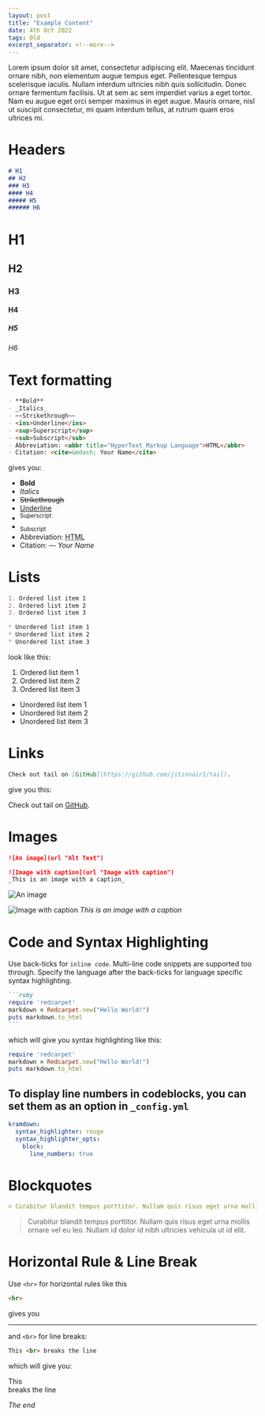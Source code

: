 ```yaml
---
layout: post
title: "Example Content"
date: 4th Oct 2022
tags: Old
excerpt_separator: <!--more-->
---
```


Lorem ipsum dolor sit amet, consectetur adipiscing elit. Maecenas tincidunt ornare nibh, non elementum augue tempus eget. Pellentesque tempus scelerisque iaculis.<!--more--> Nullam interdum ultricies nibh quis sollicitudin. Donec ornare fermentum facilisis. Ut at sem ac sem imperdiet varius a eget tortor. Nam eu augue eget orci semper maximus in eget augue. Mauris ornare, nisl ut suscipit consectetur, mi quam interdum tellus, at rutrum quam eros ultrices mi.

# Headers
```markdown
# H1
## H2
### H3
#### H4
##### H5
###### H6
```

# H1
## H2
### H3
#### H4
##### H5
###### H6

# Text formatting
```markdown
- **Bold**
- _Italics_
- ~~Strikethrough~~
- <ins>Underline</ins>
- <sup>Superscript</sup>
- <sub>Subscript</sub>
- Abbreviation: <abbr title="HyperText Markup Language">HTML</abbr>
- Citation: <cite>&mdash; Your Name</cite>
```

gives you:

- **Bold**
- _Italics_
- ~~Strikethrough~~
- <ins>Underline</ins>
- <sup>Superscript</sup>
- <sub>Subscript</sub>
- Abbreviation: <abbr title="HyperText Markup Language">HTML</abbr>
- Citation: <cite>&mdash; Your Name</cite>

# Lists

```markdown
1. Ordered list item 1
2. Ordered list item 2
3. Ordered list item 3

* Unordered list item 1
* Unordered list item 2
* Unordered list item 3
```

look like this:

1. Ordered list item 1
2. Ordered list item 2
3. Ordered list item 3

* Unordered list item 1
* Unordered list item 2
* Unordered list item 3

# Links

```markdown
Check out tail on [GitHub](https://github.com/jitinnair1/tail).
```

give you this:

Check out tail on [GitHub](https://github.com/jitinnair1/tail).

# Images

```markdown
![An image](url "Alt Text")

![Image with caption](url "Image with caption")
_This is an image with a caption_
```

![An image](https://images.unsplash.com/photo-1664784805210-9fa665e2b7e9?ixlib=rb-1.2.1&ixid=MnwxMjA3fDB8MHxwaG90by1wYWdlfHx8fGVufDB8fHx8&auto=format&fit=crop&w=870&q=80 "An image")

![Image with caption](https://images.unsplash.com/photo-1527697911963-20cb424e9608?ixlib=rb-1.2.1&ixid=MnwxMjA3fDB8MHxwaG90by1wYWdlfHx8fGVufDB8fHx8&auto=format&fit=crop&w=1486&q=80 "Image with caption")
_This is an image with a caption_

# Code and Syntax Highlighting

Use back-ticks for `inline code`. Multi-line code snippets are supported too through. Specify the language after the back-ticks for language specific syntax highlighting.

````markdown
```ruby
require 'redcarpet'
markdown = Redcarpet.new("Hello World!")
puts markdown.to_html
```
````
which will give you syntax highlighting like this:

```ruby
require 'redcarpet'
markdown = Redcarpet.new("Hello World!")
puts markdown.to_html
```

## To display line numbers in codeblocks, you can set them as an option in `_config.yml`

```yaml
kramdown:
  syntax_highlighter: rouge
  syntax_highlighter_opts:
    block:
      line_numbers: true

```


# Blockquotes

```markdown
> Curabitur blandit tempus porttitor. Nullam quis risus eget urna mollis ornare vel eu leo. Nullam id dolor id nibh ultricies vehicula ut id elit.
```

> Curabitur blandit tempus porttitor. Nullam quis risus eget urna mollis ornare vel eu leo. Nullam id dolor id nibh ultricies vehicula ut id elit.

# Horizontal Rule & Line Break

Use `<hr>` for horizontal rules like this

```markdown
<hr>
```

gives you 

<hr>

and `<br>` for line breaks:

```markdown
This <br> breaks the line
```

which will give you:

This <br> breaks the line


_The end_
